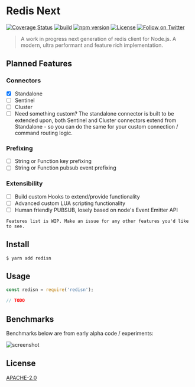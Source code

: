 # Redis Next

[![Coverage Status](https://coveralls.io/repos/github/Salakar/redisn/badge.svg?branch=master)](https://coveralls.io/github/Salakar/redisn?branch=master)
[![build](https://travis-ci.org/Salakar/redisn.svg)](https://travis-ci.org/Salakar/redisn)
[![npm version](https://img.shields.io/npm/v/redisn.svg)](https://www.npmjs.com/package/redisn/client)
[![License](https://img.shields.io/npm/l/redisn.svg)](/LICENSE)
<a href="https://twitter.com/mikediarmid"><img src="https://img.shields.io/twitter/follow/mikediarmid.svg?style=social&label=Follow" alt="Follow on Twitter"></a>

> A work in progress next generation of redis client for Node.js. A modern, ultra performant and feature rich implementation.

## Planned Features

### Connectors

 - [x] Standalone
 - [ ] Sentinel
 - [ ] Cluster
 - [ ] Need something custom? The standalone connector is built to be extended upon, both Sentinel and Cluster connectors extend from Standalone - so you can do the same for your custom connection / command routing logic.
 
### Prefixing

- [ ] String or Function key prefixing
- [ ] String or Function pubsub event prefixing

### Extensibility

- [ ] Build custom Hooks to extend/provide functionality
- [ ] Advanced custom LUA scripting functionality
- [ ] Human friendly PUBSUB, losely based on node's Event Emitter API

`Features list is WIP. Make an issue for any other features you'd like to see.`

## Install

```
$ yarn add redisn
```

## Usage

```js
const redisn = require('redisn');

// TODO
```

## Benchmarks

Benchmarks below are from early alpha code / experiments:

![screenshot](https://i.imgur.com/i3RfBih.png)

## License

[APACHE-2.0](./LICENSE)
